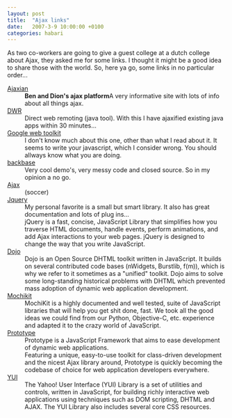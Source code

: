 ```yaml
---
layout: post
title:  "Ajax links"
date:   2007-3-9 10:00:00 +0100
categories: habari
---
```

As two co-workers are going to give a guest college at a dutch college about Ajax, they asked me for some links. I thought it might be a good idea to share those with the world. So, here ya go, some links in no particular order...<!--more-->
<p>
<dl class="linklist">
<dt><a href="http://www.ajaxian.com/">Ajaxian</a></dt>
<dd><strong>Ben and Dion's ajax platform</strong>A very informative site with lots of info about all things ajax.</dd>
<dt><a href="http://getahead.org/dwr">DWR</a></dt>
<dd>Direct web remoting (java tool). With this I have ajaxified existing java apps within 30 minutes...</dd>
<dt><a href="http://code.google.com/webtoolkit/">Google web toolkit</a></dt>
<dd>I don't know much about this one, other than what I read about it. It seems to write your javascript, which I consider wrong.
You should allways know what you are doing.</dd>
<dt><a href="http://www.backbase.com">backbase</a></dt>
<dd>Very cool demo's, very messy code and closed source. So in my opinion a no go.</dd>
<dt><a href="http://www.ajax.nl/">Ajax</a></dt>
<dd>(soccer)</dd>
<dt><a href="http://www.jquery.com/">Jquery</a></dt>
<dd>
My personal favorite is a small but smart library. It also has great documentation and lots of plug ins...<br />
jQuery is a fast, concise, JavaScript Library that simplifies how you traverse HTML documents, handle events, perform animations, and add Ajax interactions to your web pages. jQuery is designed to change the way that you write JavaScript.
</dd>
<dt><a href="http://dojotoolkit.org/">Dojo</a></dt><dd>
Dojo is an Open Source DHTML toolkit written in JavaScript. It builds on several contributed code bases (nWidgets, Burstlib, f(m)), which is why we refer to it sometimes as a "unified" toolkit. Dojo aims to solve some long-standing historical problems with DHTML which prevented mass adoption of dynamic web application development.
</dd>
<dt><a href="http://mochikit.com/">Mochikit</a></dt><dd>
MochiKit is a highly documented and well tested, suite of JavaScript libraries that will help you get shit done, fast. We took all the good ideas we could find from our Python, Objective-C, etc. experience and adapted it to the crazy world of JavaScript.
</dd>
<dt><a href="http://www.prototypejs.org/">Prototype</a></dt><dd>
Prototype is a JavaScript Framework that aims to ease development of dynamic web applications.<br />
Featuring a unique, easy-to-use toolkit for class-driven development and the nicest Ajax library around, Prototype is quickly becoming the codebase of choice for web application developers everywhere.
</dd>
<dt><a href="http://developer.yahoo.com/yui/">YUI</a></dt><dd>
The Yahoo! User Interface (YUI) Library is a set of utilities and controls, written in JavaScript, for building richly interactive web applications using techniques such as DOM scripting, DHTML and AJAX. The YUI Library also includes several core CSS resources.
</dd>
</dl>
</p>
